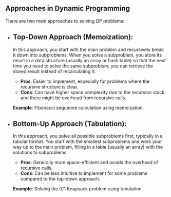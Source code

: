 ## Approaches in Dynamic Programming
There are two main approaches to solving DP problems:

- ## Top-Down Approach (Memoization):
  
  In this approach, you start with the main problem and recursively break it down into subproblems. When you solve a subproblem, you store its result in a data structure (usually an array or hash table) so that the next time you need to solve the same subproblem, you can retrieve the stored result instead of recalculating it.
  
  - **Pros**: Easier to implement, especially for problems where the recursive structure is clear.
  - **Cons**: Can have higher space complexity due to the recursion stack, and there might be overhead from recursive calls.
  
  **Example**: Fibonacci sequence calculation using memoization.


- ## Bottom-Up Approach (Tabulation):
  
  In this approach, you solve all possible subproblems first, typically in a tabular format. You start with the smallest subproblems and work your way up to the main problem, filling in a table (usually an array) with the solutions to subproblems.
  
  - **Pros**: Generally more space-efficient and avoids the overhead of recursive calls.
  - **Cons**: Can be less intuitive to implement for some problems compared to the top-down approach.
  
  **Example**: Solving the 0/1 Knapsack problem using tabulation.
